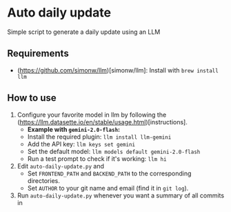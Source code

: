 # Auto daily update

Simple script to generate a daily update using an LLM

## Requirements

- (https://github.com/simonw/llm)[simonw/llm]: Install with `brew install llm`

## How to use

1. Configure your favorite model in llm by following the (https://llm.datasette.io/en/stable/usage.html)[instructions].
    - **Example with `gemini-2.0-flash`:**
    - Install the required plugin: `llm install llm-gemini`
    - Add the API key: `llm keys set gemini`
    - Set the default model: `llm models default gemini-2.0-flash`
    - Run a test prompt to check if it's working: `llm hi`
2. Edit `auto-daily-update.py` and
    - Set `FRONTEND_PATH` and `BACKEND_PATH` to the corresponding directories.
    - Set `AUTHOR` to your git name and email (find it in `git log`).
3. Run `auto-daily-update.py` whenever you want a summary of all commits in

